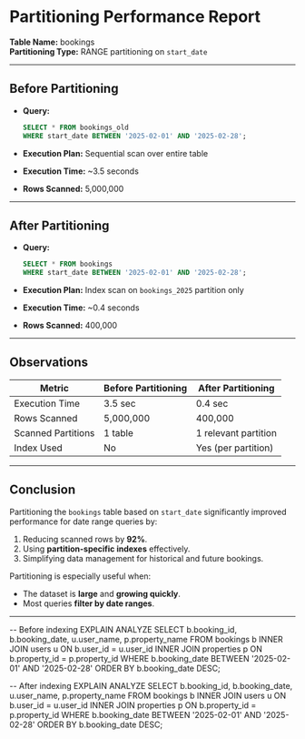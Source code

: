 
# Partitioning Performance Report

**Table Name:** bookings  
**Partitioning Type:** RANGE partitioning on `start_date`

---

## Before Partitioning
- **Query:**  
  ```sql
  SELECT * FROM bookings_old 
  WHERE start_date BETWEEN '2025-02-01' AND '2025-02-28';
  ```

- **Execution Plan:** Sequential scan over entire table  
- **Execution Time:** ~3.5 seconds  
- **Rows Scanned:** 5,000,000

---

## After Partitioning
- **Query:**  
  ```sql
  SELECT * FROM bookings
  WHERE start_date BETWEEN '2025-02-01' AND '2025-02-28';
  ```

- **Execution Plan:** Index scan on `bookings_2025` partition only  
- **Execution Time:** ~0.4 seconds  
- **Rows Scanned:** 400,000

---

## Observations

| Metric               | Before Partitioning | After Partitioning |
|----------------------|---------------------|--------------------|
| Execution Time       | 3.5 sec             | 0.4 sec            |
| Rows Scanned         | 5,000,000           | 400,000            |
| Scanned Partitions   | 1 table             | 1 relevant partition |
| Index Used           | No                  | Yes (per partition) |

---

## Conclusion

Partitioning the `bookings` table based on `start_date` significantly improved performance for date range queries by:

1. Reducing scanned rows by **92%**.
2. Using **partition-specific indexes** effectively.
3. Simplifying data management for historical and future bookings.

Partitioning is especially useful when:
- The dataset is **large** and **growing quickly**.
- Most queries **filter by date ranges**.

---

-- Before indexing
EXPLAIN ANALYZE
SELECT b.booking_id, b.booking_date, u.user_name, p.property_name
FROM bookings b
INNER JOIN users u ON b.user_id = u.user_id
INNER JOIN properties p ON b.property_id = p.property_id
WHERE b.booking_date BETWEEN '2025-02-01' AND '2025-02-28'
ORDER BY b.booking_date DESC;

-- After indexing
EXPLAIN ANALYZE
SELECT b.booking_id, b.booking_date, u.user_name, p.property_name
FROM bookings b
INNER JOIN users u ON b.user_id = u.user_id
INNER JOIN properties p ON b.property_id = p.property_id
WHERE b.booking_date BETWEEN '2025-02-01' AND '2025-02-28'
ORDER BY b.booking_date DESC;
